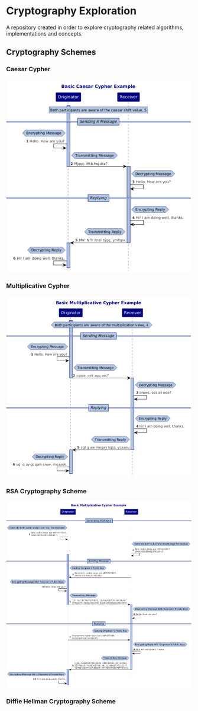 # Cryptography Exploration
 A repository created in order to explore cryptography related algorithms, implementations and concepts.

## Cryptography Schemes  

### Caesar Cypher

![This is a sequence diagram for a simple message and reply using a caesar cypher](https://github.com/jbarbourmoore/Cryptography-Exploration/blob/5b3fc82b08fea3e0721144691be4dff10d2a78b2/GeneratingDiagrams/Diagrams/BasicCaesarCypherSequence.png "Basic Caesar Cypher")

### Multiplicative Cypher

![This is a sequence diagram for a simple message and reply using a multiplicative cypher](https://github.com/jbarbourmoore/Cryptography-Exploration/blob/6eb3e5fd0cd2a439d820d49b755a95f46d99f08a/GeneratingDiagrams/Diagrams/BasicMultiplicativeCypherSequence.png "Basic Multiplicative Cypher")

### RSA Cryptography Scheme

![This is a sequence diagram for a simple message and reply using the RSA Cryptography scheme](https://github.com/jbarbourmoore/Cryptography-Exploration/blob/6eb3e5fd0cd2a439d820d49b755a95f46d99f08a/GeneratingDiagrams/Diagrams/BasicRSACryptographySchemeSequence.png "RSA Cryptography Scheme")

### Diffie Hellman Cryptography Scheme
